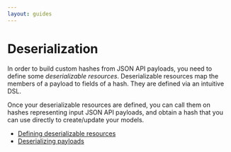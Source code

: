 ```yaml
---
layout: guides
---
```

# Deserialization

In order to build custom hashes from JSON API payloads, you need to define some
*deserializable resources*. Deserializable resources map the members of a
payload to fields of a hash. They are defined via an intuitive DSL.

Once your deserializable resources are defined, you can call them on hashes
representing input JSON API payloads, and obtain a hash that you can use
directly to create/update your models.

- [Defining deserializable resources](guides/deserialization/defining.html)
- [Deserializing payloads](guides/deserialization/deserializing.html)
